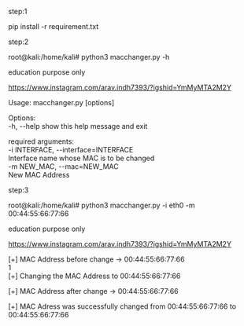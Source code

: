 step:1

pip install -r requirement.txt

step:2

root@kali:/home/kali# python3 macchanger.py -h                                                                                                    
                                                                                                                                                                                                                                                                                                                                                                                                                                        
 education purpose only                                                                                                                                    
                                                                                                                                                           
                                                                                                                                                           
 https://www.instagram.com/arav.indh7393/?igshid=YmMyMTA2M2Y                                                                                               
                                                                                                                                                           
Usage: macchanger.py [options]                                                                                                                             
                                                                                                                                                           
Options:                                                                                                                                                   
  -h, --help            show this help message and exit                                                                                                    
                                                                                                                                                           
 
 
 required arguments:                                                                                                                                      
      -i    INTERFACE,   --interface=INTERFACE                                                                                                                    
                        Interface name whose MAC is to be changed                                                                                          
      -m     NEW_MAC,     --mac=NEW_MAC                                                                                                                              
                        New MAC Address




                        
step:3



root@kali:/home/kali# python3 macchanger.py -i eth0 -m 00:44:55:66:77:66                                                                                        
                                     
education purpose only                                                                                                                                                  
                                                                                                                                                                         
                                                                                                                                                                         
 https://www.instagram.com/arav.indh7393/?igshid=YmMyMTA2M2Y                                                                                                              
                                                                                                                                                                         
                                                                                                                                                                         
[+] MAC Address before change -> 00:44:55:66:77:66                                                                                                                        
1                                                                                                                                                                        
[+] Changing the MAC Address to 00:44:55:66:77:66                                                                                                                        
                                                                                                                                                                         
[+] MAC Address after change -> 00:44:55:66:77:66                                                                                                                        
                                                                                                                                                                         
[+] MAC Adress was successfully changed from 00:44:55:66:77:66 to 00:44:55:66:77:66                                                                                                                                                                                                                                                                                                                                          
